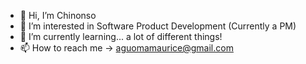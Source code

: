 - 👋 Hi, I’m Chinonso
- 👀 I’m interested in Software Product Development (Currently a PM)
- 🌱 I’m currently learning... a lot of different things!
- 📫 How to reach me -> aguomamaurice@gmail.com


